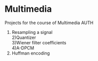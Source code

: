 # Multimedia
Projects for the course of Multimedia AUTH  
1) Resampling a signal  
2)Quantizer  
3)Wiener filter coefficients  
4)A-DPCM  
5) Huffman encoding
